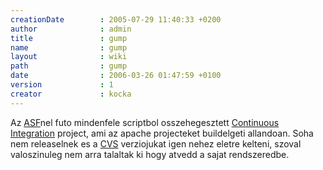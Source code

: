 ```yaml
---
creationDate        : 2005-07-29 11:40:33 +0200 
author              : admin 
title               : gump 
name                : gump 
layout              : wiki 
path                : gump 
date                : 2006-03-26 01:47:59 +0100 
version             : 1 
creator             : kocka 
---
```

Az [ASF](ASF.html)nel futo mindenfele scriptbol osszehegesztett [Continuous Integration](Continuous%20Integration.html) project, ami az apache projecteket buildelgeti allandoan. Soha nem releaselnek es a [CVS](CVS.html) verziojukat igen nehez eletre kelteni, szoval valoszinuleg nem arra talaltak ki hogy atvedd a sajat rendszeredbe.

